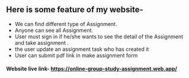 ## Here is some feature of my website-
* We can find different type of Assignment.
* Anyone can see all Assignment.
* User must sign in if he/she wants to see the detail of the Assignment and take assignment .
*  the user update an
assignment task who has created it
* User can submit pdf link in make assignment form


#### Website live link- https://online-group-study-assignment.web.app/
